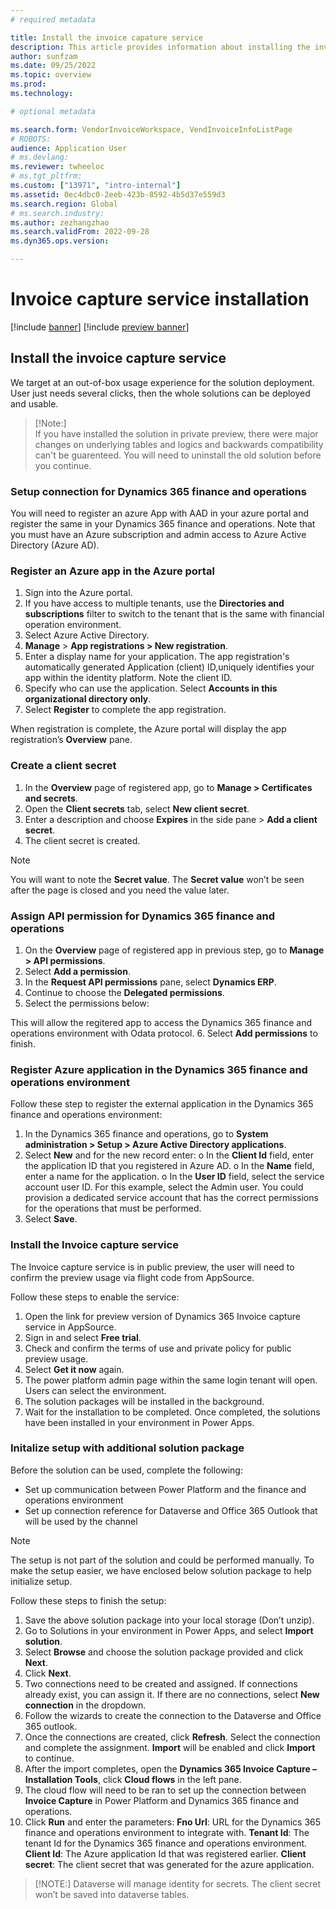 ```yaml
---
# required metadata

title: Install the invoice capature service 
description: This article provides information about installing the invoice capture service. 
author: sunfzam
ms.date: 09/25/2022
ms.topic: overview
ms.prod: 
ms.technology: 

# optional metadata

ms.search.form: VendorInvoiceWorkspace, VendInvoiceInfoListPage
# ROBOTS: 
audience: Application User
# ms.devlang: 
ms.reviewer: twheeloc
# ms.tgt_pltfrm: 
ms.custom: ["13971", "intro-internal"]
ms.assetid: 0ec4dbc0-2eeb-423b-8592-4b5d37e559d3
ms.search.region: Global
# ms.search.industry: 
ms.author: zezhangzhao
ms.search.validFrom: 2022-09-28
ms.dyn365.ops.version: 

---
```


# Invoice capture service installation

[!include [banner](../includes/banner.md)]
[!include [preview banner](../includes/preview-banner.md)]

## Install the invoice capture service
We target at an out-of-box usage experience for the solution deployment. User just needs several clicks, then the whole solutions can be deployed and usable. 

>[!Note:]  
> If you have installed the solution in private preview, there were major changes on underlying tables and logics and backwards compatibility can't be guarenteed. 
> You will need to uninstall the old solution before you continue. 

### Setup connection for Dynamics 365 finance and operations

You will need to register an azure App with AAD in your azure portal and register the same in your Dynamics 365 finance and operations. 
Note that you must have an Azure subscription and admin access to Azure Active Directory (Azure AD). 

### Register an Azure app in the Azure portal

1. Sign into the Azure portal.
2. If you have access to multiple tenants, use the **Directories and subscriptions** filter to switch to the tenant that is the same with financial operation environment. 
3. Select Azure Active Directory. 
4. **Manage** > **App registrations > New registration**.
5. Enter a display name for your application. The app registration's automatically generated Application (client) ID,uniquely identifies your app within the identity 
platform. Note the client ID. 
6. Specify who can use the application. Select **Accounts in this organizational directory only**. 
7. Select **Register** to complete the app registration. 

When registration is complete, the Azure portal will display the app registration’s **Overview** pane. 

### Create a client secret

1. In the **Overview** page of registered app, go to **Manage > Certificates and secrets**.
2. Open the **Client secrets** tab, select **New client secret**.
3. Enter a description and choose **Expires** in the side pane > **Add a client secret**. 
4. The client secret is created. 

>[!Note] 
> You will want to note the **Secret value**. The **Secret value** won’t be seen after the page is closed and you need the value later.  

### Assign API permission for Dynamics 365 finance and operations
1. On the **Overview** page of registered app in previous step, go to **Manage > API permissions**.
2. Select **Add a permission**.
3. In the **Request API permissions** pane, select **Dynamics ERP**.
4. Continue to choose the **Delegated permissions**.
5. Select the permissions below: 


This will allow the regitered app to access the Dynamics 365 finance and operations environment with Odata protocol.
6. Select **Add permissions** to finish.


### Register Azure application in the Dynamics 365 finance and operations environment

Follow these step to register the external application in the Dynamics 365 finance and operations environment:
1. In the Dynamics 365 finance and operations, go to **System administration > Setup > Azure Active Directory applications**. 
2. Select **New** and for the new record enter: 
o In the **Client Id** field, enter the application ID that you registered in Azure AD. 
o In the **Name** field, enter a name for the application. 
o In the **User ID** field, select the service account user ID. For this example, select the Admin user. You could provision a dedicated service account that has the
correct permissions for the operations that must be performed. 
3. Select **Save**.

### Install the Invoice capture service

The Invoice capture service is in public preview, the user will need to confirm the preview usage via flight code from AppSource. 

Follow these steps to enable the service:

1. Open the link for preview version of Dynamics 365 Invoice capture service in AppSource.
2. Sign in and select **Free trial**.
3. Check and confirm the terms of use and private policy for public preview usage. 
4. Select **Get it now** again.
5. The power platform admin page within the same login tenant will open. Users can select the environment.  
6. The solution packages will be installed in the background.
7. Wait for the installation to be completed. Once completed, the solutions have been installed in your environment in Power Apps.


### Initalize setup with additional solution package

Before the solution can be used, complete the following: 
- Set up communication between Power Platform and the finance and operations environment 
- Set up connection reference for Dataverse and Office 365 Outlook that will be used by the channel

> [!NOTE] 
> The setup is not part of the solution and could be performed manually. To make the setup easier, we have enclosed below solution package to help initialize setup. 

Follow these steps to finish the setup:

1. Save the above solution package into your local storage (Don’t unzip). 
2. Go to Solutions in your environment in Power Apps, and select **Import solution**.
3. Select **Browse** and choose the solution package provided and click **Next**.
4. Click **Next**.   
5. Two connections need to be created and assigned. If connections already exist, you can assign it. If there are no connections, select **New connection** in 
the dropdown.
6. Follow the wizards to create the connection to the Dataverse and Office 365 outlook.
7. Once the connections are created, click **Refresh**. Select the connection and complete the assignment. **Import** will be enabled and click **Import** to continue.
8. After the import completes, open the **Dynamics 365 Invoice Capture – Installation Tools**, click **Cloud flows** in the left pane. 
9. The cloud flow will need to be ran to set up the connection between **Invoice Capture** in Power Platform and Dynamics 365 finance and operations. 
10. Click **Run** and enter the parameters: 
**Fno Url**: URL for the Dynamics 365 finance and operations environment to integrate with. 
**Tenant Id**: The tenant Id for the Dynamics 365 finance and operations environment. 
**Client Id**: The Azure application Id that was registered earlier. 
**Client secret**: The client secret that was generated for the azure application.

>[!NOTE:] Dataverse will manage identity for secrets. The client secret won’t be saved into dataverse tables. 
 












